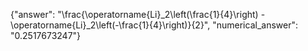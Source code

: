 {"answer": "\\frac{\\operatorname{Li}_2\\left(\\frac{1}{4}\\right) - \\operatorname{Li}_2\\left(-\\frac{1}{4}\\right)}{2}", "numerical_answer": "0.2517673247"}